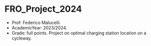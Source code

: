 # FRO_Project_2024
- Prof: Federico Malucelli.
- AcademicYear: 2023/2024.
- Grade: full points.
Project on optimal charging station location on a cycleway.
